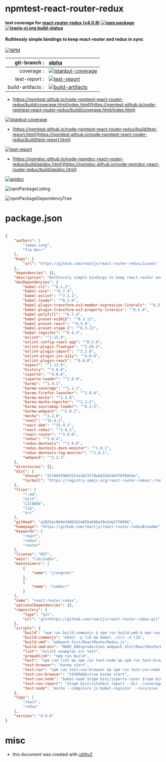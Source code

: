 # npmtest-react-router-redux

#### test coverage for  [react-router-redux (v4.0.8)](https://github.com/reactjs/react-router-redux#readme)  [![npm package](https://img.shields.io/npm/v/npmtest-react-router-redux.svg?style=flat-square)](https://www.npmjs.org/package/npmtest-react-router-redux) [![travis-ci.org build-status](https://api.travis-ci.org/npmtest/node-npmtest-react-router-redux.svg)](https://travis-ci.org/npmtest/node-npmtest-react-router-redux)

#### Ruthlessly simple bindings to keep react-router and redux in sync

[![NPM](https://nodei.co/npm/react-router-redux.png?downloads=true&downloadRank=true&stars=true)](https://www.npmjs.com/package/react-router-redux)

| git-branch : | [alpha](https://github.com/npmtest/node-npmtest-react-router-redux/tree/alpha)|
|--:|:--|
| coverage : | [![istanbul-coverage](https://npmtest.github.io/node-npmtest-react-router-redux/build/coverage.badge.svg)](https://npmtest.github.io/node-npmtest-react-router-redux/build/coverage.html/index.html)|
| test-report : | [![test-report](https://npmtest.github.io/node-npmtest-react-router-redux/build/test-report.badge.svg)](https://npmtest.github.io/node-npmtest-react-router-redux/build/test-report.html)|
| build-artifacts : | [![build-artifacts](https://npmtest.github.io/node-npmtest-react-router-redux/glyphicons_144_folder_open.png)](https://github.com/npmtest/node-npmtest-react-router-redux/tree/gh-pages/build)|

- [https://npmtest.github.io/node-npmtest-react-router-redux/build/coverage.html/index.html](https://npmtest.github.io/node-npmtest-react-router-redux/build/coverage.html/index.html)

[![istanbul-coverage](https://npmtest.github.io/node-npmtest-react-router-redux/build/screenCapture.buildCi.browser.%252Ftmp%252Fbuild%252Fcoverage.lib.html.png)](https://npmtest.github.io/node-npmtest-react-router-redux/build/coverage.html/index.html)

- [https://npmtest.github.io/node-npmtest-react-router-redux/build/test-report.html](https://npmtest.github.io/node-npmtest-react-router-redux/build/test-report.html)

[![test-report](https://npmtest.github.io/node-npmtest-react-router-redux/build/screenCapture.buildCi.browser.%252Ftmp%252Fbuild%252Ftest-report.html.png)](https://npmtest.github.io/node-npmtest-react-router-redux/build/test-report.html)

- [https://npmdoc.github.io/node-npmdoc-react-router-redux/build/apidoc.html](https://npmdoc.github.io/node-npmdoc-react-router-redux/build/apidoc.html)

[![apidoc](https://npmdoc.github.io/node-npmdoc-react-router-redux/build/screenCapture.buildCi.browser.%252Ftmp%252Fbuild%252Fapidoc.html.png)](https://npmdoc.github.io/node-npmdoc-react-router-redux/build/apidoc.html)

![npmPackageListing](https://npmtest.github.io/node-npmtest-react-router-redux/build/screenCapture.npmPackageListing.svg)

![npmPackageDependencyTree](https://npmtest.github.io/node-npmtest-react-router-redux/build/screenCapture.npmPackageDependencyTree.svg)



# package.json

```json

{
    "authors": [
        "James Long",
        "Tim Dorr"
    ],
    "bugs": {
        "url": "https://github.com/reactjs/react-router-redux/issues"
    },
    "dependencies": {},
    "description": "Ruthlessly simple bindings to keep react-router and redux in sync",
    "devDependencies": {
        "babel-cli": "^6.1.2",
        "babel-core": "^6.7.4",
        "babel-eslint": "^7.1.1",
        "babel-loader": "^6.2.0",
        "babel-plugin-transform-es3-member-expression-literals": "^6.5.0",
        "babel-plugin-transform-es3-property-literals": "^6.5.0",
        "babel-polyfill": "^6.7.4",
        "babel-preset-es2015": "^6.3.13",
        "babel-preset-react": "^6.5.0",
        "babel-preset-stage-1": "^6.3.13",
        "babel-register": "^6.4.3",
        "eslint": "^3.15.0",
        "eslint-config-react-app": "^0.5.0",
        "eslint-plugin-flowtype": "^2.29.2",
        "eslint-plugin-import": "^2.2.0",
        "eslint-plugin-jsx-a11y": "^4.0.0",
        "eslint-plugin-react": "^6.8.0",
        "expect": "^1.13.0",
        "history": "^3.0.0",
        "isparta": "^4.0.0",
        "isparta-loader": "^2.0.0",
        "karma": "^1.4.1",
        "karma-coverage": "^1.1.1",
        "karma-firefox-launcher": "^1.0.0",
        "karma-mocha": "^1.3.0",
        "karma-mocha-reporter": "^2.2.2",
        "karma-sourcemap-loader": "^0.3.5",
        "karma-webpack": "^2.0.2",
        "mocha": "^3.2.0",
        "react": "^15.4.2",
        "react-dom": "^15.4.2",
        "react-redux": "^5.0.2",
        "react-router": "^3.0.0",
        "redux": "^3.0.4",
        "redux-devtools": "^3.0.0",
        "redux-devtools-dock-monitor": "^1.0.1",
        "redux-devtools-log-monitor": "^1.0.1",
        "webpack": "^2.2.1"
    },
    "directories": {},
    "dist": {
        "shasum": "227403596b5151e182377dab835b5d45f0f8054e",
        "tarball": "https://registry.npmjs.org/react-router-redux/-/react-router-redux-4.0.8.tgz"
    },
    "files": [
        "*.md",
        "dist",
        "LICENSE",
        "lib",
        "src"
    ],
    "gitHead": "a2825ac0b8e34662624455ab98e29e2eb27f8096",
    "homepage": "https://github.com/reactjs/react-router-redux#readme",
    "keywords": [
        "react",
        "redux",
        "router"
    ],
    "license": "MIT",
    "main": "lib/index",
    "maintainers": [
        {
            "name": "jlongster"
        },
        {
            "name": "timdorr"
        }
    ],
    "name": "react-router-redux",
    "optionalDependencies": {},
    "repository": {
        "type": "git",
        "url": "git+https://github.com/reactjs/react-router-redux.git"
    },
    "scripts": {
        "build": "npm run build:commonjs & npm run build:umd & npm run build:umd:min",
        "build:commonjs": "mkdir -p lib && babel ./src -d lib",
        "build:umd": "webpack dist/ReactRouterRedux.js",
        "build:umd:min": "NODE_ENV=production webpack dist/ReactRouterRedux.min.js",
        "lint": "eslint examples src test",
        "prepublish": "npm run build",
        "test": "npm run lint && npm run test:node && npm run test:browser",
        "test:browser": "karma start",
        "test:cov": "npm run test:cov:browser && npm run test:cov:node && npm run test:cov:report",
        "test:cov:browser": "COVERAGE=true karma start",
        "test:cov:node": "babel-node $(npm bin)/isparta cover $(npm bin)/_mocha report --dir ./coverage/node-coverage -- --recursive ./test/node",
        "test:cov:report": "$(npm bin)/istanbul report --dir ./coverage --include **/*coverage.json html text",
        "test:node": "mocha --compilers js:babel-register --recursive ./test/*.spec.js"
    },
    "tags": [
        "react",
        "redux"
    ],
    "version": "4.0.8"
}
```



# misc
- this document was created with [utility2](https://github.com/kaizhu256/node-utility2)

